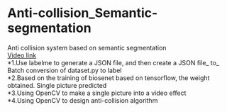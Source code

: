 <!DOCTYPE html>
<html>


<body class="stackedit">
  <div class="stackedit__html"><h1><a id="Anticollision_Semanticsegmentation_0"></a>Anti-collision_Semantic-segmentation</h1>
<p>Anti collision system based on semantic segmentation<br>
<a href="https://www.bilibili.com/video/BV1z44y1B7RH">Video link</a><br>
*1.Use labelme to generate a JSON file, and then create a JSON file_ to_ Batch conversion of dataset.py to label<br>
*2.Based on the training of biosenet based on tensorflow, the weight obtained. Single picture predicted<br>
*3.Using OpenCV to make a single picture into a video effect<br>
*4.Using OpenCV to design anti-collision algorithm</p>
</div>
</body>

</html>
